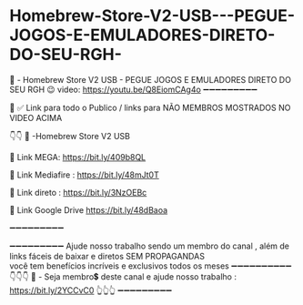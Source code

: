 # Homebrew-Store-V2-USB---PEGUE-JOGOS-E-EMULADORES-DIRETO-DO-SEU-RGH-

📌 - Homebrew Store V2 USB   - PEGUE JOGOS E EMULADORES DIRETO DO SEU RGH 😉
video: https://youtu.be/Q8EiomCAg4o
➖➖➖➖➖➖➖➖➖

🔔
✅ Link para todo o Publico / links para NÃO MEMBROS 
MOSTRADOS NO VIDEO ACIMA 

👇👇
📌 -Homebrew Store V2 USB  

🔗 Link MEGA: 
https://bit.ly/409b8QL

🔗 Link Mediafire : 
https://bit.ly/48mJt0T

🔗 Link direto : 
https://bit.ly/3NzOEBc

🔗 Link Google Drive
https://bit.ly/48dBaoa

➖➖➖➖➖➖➖➖➖


➖➖➖➖➖➖➖➖➖
Ajude nosso trabalho sendo um membro do canal , além de links fáceis de baixar e diretos
SEM PROPAGANDAS  
você tem benefícios incríveis e exclusivos todos os meses 
➖➖➖➖➖➖➖➖➖➖
👇👇👇
📌 - Seja membro💲 deste canal e ajude nosso trabalho :
https://bit.ly/2YCCvC0
👆👆👆
➖➖➖➖➖➖➖➖➖
